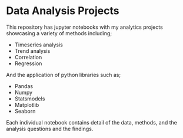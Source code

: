 # Data Analysis Projects
This repository has jupyter notebooks with my analytics projects showcasing a variety of methods including;

- Timeseries analysis
- Trend analysis
- Correlation
- Regression

And the application of python libraries such as;

- Pandas
- Numpy
- Statsmodels
- Matplotlib
- Seaborn

Each individual notebook contains detail of the data, methods, and the analysis questions and the findings.
